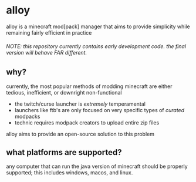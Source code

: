 # alloy
alloy is a minecraft mod[pack] manager that aims to provide simplicity while remaining fairly efficient in practice
###### NOTE: this repository currently contains early development code. the final version will behave FAR different.

## why?
currently, the most popular methods of modding minecraft are either tedious, inefficient, or downright non-functional
- the twitch/curse launcher is *extremely* temperamental
- launchers like ftb's are only focused on very specific types of *curated* modpacks
- technic requires modpack creators to upload entire zip files

alloy aims to provide an open-source solution to this problem

## what platforms are supported?
any computer that can run the java version of minecraft should be properly supported; this includes windows, macos, and linux.
